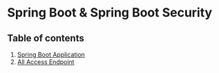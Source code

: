 # Spring Boot & Spring Boot Security
## Table of contents
1. [Spring Boot Application](Application.md)
1. [All Access Endpoint](AllUsersController.md)
